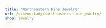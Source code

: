 ```yaml
---
title: "Northeastern Fine Jewelry"
url: /schenectady/northeastern-fine-jewelry/
shop: jewelry
---
```


